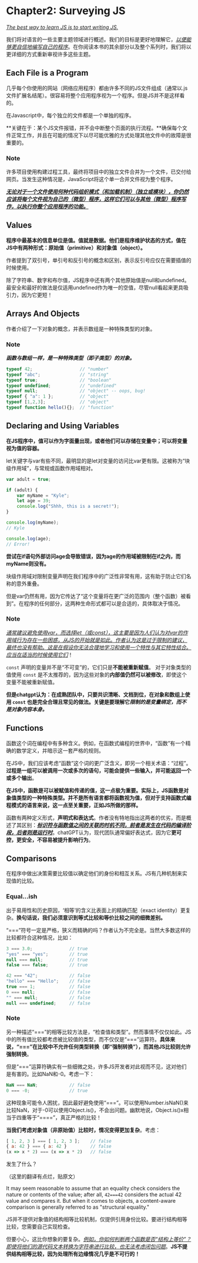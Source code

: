# Chapter2: Surveying JS

<u>*The best way to learn JS is to start writing JS.*</u>

我们将对语言的一些主要主题领域进行概述。我们的目标是更好地理解它，<u>*以便能够更自信地编写自己的程序*</u>。在你阅读本书的其余部分以及整个系列时，我们将以更详细的方式重新审视许多这些主题。

## Each File is a Program

几乎每个你使用的网站（网络应用程序）都由许多不同的JS文件组成（通常以.js文件扩展名结尾）。很容易将整个应用程序视为一个程序。但是JS并不是这样看的。

在Javascript中，每个独立的文件都是一个单独的程序。

**关键在于：某个JS文件报错，并不会中断整个页面的执行流程。**确保每个文件正常工作，并且在可能的情况下以尽可能优雅的方式处理其他文件中的故障是很重要的。

### Note

许多项目使用构建过程工具，最终将项目中的独立文件合并为一个文件，已交付给网页。当发生这种情况是，JavaScript将这个单一合并文件视为整个程序。

<u>***无论对于一个文件使用何种代码组织模式（和加载机制）（独立或模块），你仍然应该将每个文件视为自己的（微型）程序，这样它们可以与其他（微型）程序写作，以执行你整个应用程序的功能。***</u>

## Values

**程序中最基本的信息单位是值。值就是数据。他们是程序维护状态的方式，值在JS中有两种形式：原始值（primitive）和对象值（object）。**

作者提到了双引号，单引号和反引号的概念和区别，表示反引号应仅在需要插值的时候使用。

除了字符串、数字和布尔值，JS程序中还有两个其他原始值是null和undefined。最安全和最好的做法是仅适用undefined作为唯一的空值，尽管null看起来更具吸引力，因为它更短！

## Arrays And Objects

作者介绍了一下对象的概念，并表示数组是一种特殊类型的对象。

### Note

***函数与数组一样，是一种特殊类型（即子类型）的对象。***

```javascript
typeof 42;                  // "number"
typeof "abc";               // "string"
typeof true;                // "boolean"
typeof undefined;           // "undefined"
typeof null;                // "object" -- oops, bug!
typeof { "a": 1 };          // "object"
typeof [1,2,3];             // "object"
typeof function hello(){};  // "function"
```

## Declaring and Using Variables

**在JS程序中，值可以作为字面量出现，或者他们可以存储在变量中；可以将变量视为值的容器。**

let关键字与var有些不同，最明显的是let对变量的访问比var更有限。这被称为“块级作用域”，与常规或函数作用域相对。

```javascript
var adult = true;

if (adult) {
    var myName = "Kyle";
    let age = 39;
    console.log("Shhh, this is a secret!");
}

console.log(myName);
// Kyle

console.log(age);
// Error!
```

**尝试在if语句外部访问age会导致错误，因为age的作用域被限制在if之内，而myName则没有。**

块级作用域对限制变量声明在我们程序中的广泛性非常有用，这有助于防止它们名称的意外重叠。

但是var仍然有用，因为它传达了“这个变量将在更广泛的范围内（整个函数）被看到”。在程序的任何部分，这两种生命形式都可以是合适的，具体取决于情况。

### Note

*<u>通常建议避免使用var，而选择let（或const），这主要是因为人们认为对var的作用域行为存在一些困惑，从JS的开始就是如此。作者认为这是过于限制的建议，最终也没有帮助。这是在假设你无法合理地学习和使用一个特性与其它特性结合。应当在适当的时候使用它们</u>*！



`const` 声明的变量并不是“不可变”的，它们只是**不能被重新赋值**。
 对于对象类型的值使用 `const` 是不太推荐的，因为这些对象的**内部值仍然可以被修改**，即使这个变量不能被重新赋值。

**但是chatgpt认为：在成熟团队中，只要共识清晰、文档到位，在对象和数组上使用 `const` 也是完全合理且常见的做法。关键是要理解它*限制的是变量绑定，而不是对象内容本身。***

## Functions

函数这个词在编程中有多种含义。例如，在函数式编程的世界中，“函数”有一个精确的数学定义，并暗示这一套严格的规则。

在JS中，我们应该考虑“函数”这个词的更广泛含义，即另一个相关术语：“过程”。**过程是一组可以被调用一次或多次的语句，可能会提供一些输入，并可能返回一个或多个输出**。

**在JS中，函数是可以被赋值和传递的值，这一点极为重要。实际上，JS函数是对象值类型的一种特殊类型。并不是所有语言都将函数视为值，但对于支持函数式编程模式的语言来说，这一点至关重要，正如JS所做的那样。**

函数有两种定义形式，**声明式和表达式**。作者没有特地指出这两者的优劣，而是概述了其区别：**<u>*标识符与函数值之间的关联的时机不同，前者是发生在代码的编译阶段，后者则是运行时*</u>**。chatGPT认为，现代团队通常偏好表达式，因为它**更可控，更安全，不容易被提升影响行为**。

## Comparisons

在程序中做出决策需要比较值以确定他们的身份和相互关系。JS有几种机制来实现值的比较。

### Equal...ish

出于易用性和历史原因，‘相等’的含义比表面上的精确匹配（exact identity）更复杂。**换句话说，我们必须意识到等式比较和等价比较之间的细微差别。**

“===”符号一定是严格，狭义而精确的吗？作者认为不完全是。当然大多数这样的比较都符合这种情况，比如：

```javascript
3 === 3.0;              // true
"yes" === "yes";        // true
null === null;          // true
false === false;        // true

42 === "42";            // false
"hello" === "Hello";    // false
true === 1;             // false
0 === null;             // false
"" === null;            // false
null === undefined;     // false
```

### Note

另一种描述“===”的相等比较方法是，“检查值和类型”。然而事情不仅仅如此。JS中的所有值比较都考虑被比较值的类型，而不仅仅是“===”运算符。**具体来说，“===”在比较中不允许任何类型转换（即“强制转换”），而其他JS比较则允许强制转换**。

但是“===”运算符确实有一些细微之处，许多JS开发者对此视而不见，这对他们是有害的。比如NaN和-0。考虑一下：

```javascript
NaN === NaN;            // false
0 === -0;               // true
```

这种现象可能令人困扰，因此最好避免使用“===”。可以使用Number.isNaN()来比较NaN，对于-0可以使用Object.is()，不会出问题。幽默地说，Object.is()x相当于四重等于“====”，真正严格的比较！

**当我们考虑对象值（非原始值）比较时，情况变得更加复杂**。考虑：

```javascript
[ 1, 2, 3 ] === [ 1, 2, 3 ];    // false
{ a: 42 } === { a: 42 }         // false
(x => x * 2) === (x => x * 2)   // false
```

发生了什么？

（这里的翻译有点烂，贴原文）

It may seem reasonable to assume that an equality check considers the nature or contents of the value; after all,  `42===42` considers the actual 42 value and compares it. But when it comes to objects, a content-aware comparison is generally referred to as "structural equality."

JS并不提供对象值的结构相等比较机制，仅提供引用身份比较。要进行结构相等比较，您需要自己实现检查。

但要小心，这比你想象的要复杂。*<u>例如，你如何判断两个函数是否“结构上等价”？即使将他们的源代码文本转换为字符串进行比较，也无法考虑闭包问题</u>*。**JS不提供结构相等比较，因为处理所有边缘情况几乎是不可行的！**

